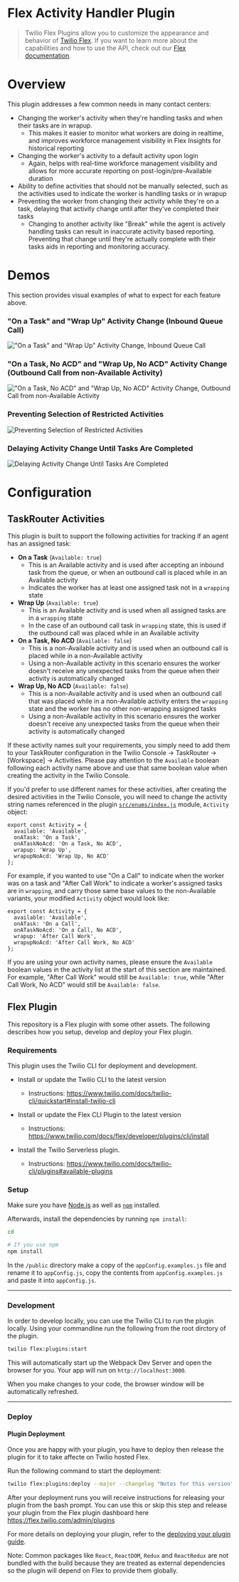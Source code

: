 # Flex Activity Handler Plugin

>Twilio Flex Plugins allow you to customize the appearance and behavior of [Twilio Flex](https://www.twilio.com/flex). If you want to learn more about the capabilities and how to use the API, check out our [Flex documentation](https://www.twilio.com/docs/flex).

# Overview

This plugin addresses a few common needs in many contact centers:

* Changing the worker's activity when they're handling tasks and when their tasks are in wrapup.
  * This makes it easier to monitor what workers are doing in realtime, and improves workforce management visibility in Flex Insights for historical reporting
* Changing the worker's activity to a default activity upon login
  * Again, helps with real-time workforce management visibility and allows for more accurate reporting on post-login/pre-Available duration
* Ability to define activities that should not be manually selected, such as the activities used to indicate the worker is handling tasks or in wrapup
* Preventing the worker from changing their activity while they're on a task, delaying that activity change until after they've completed their tasks
  * Changing to another activity like "Break" while the agent is actively handling tasks can result in inaccurate activity based reporting. Preventing that change until they're actually complete with their tasks aids in reporting and monitoring accuracy.

# Demos

This section provides visual examples of what to expect for each feature above.

### "On a Task" and "Wrap Up" Activity Change (Inbound Queue Call)

!["On a Task" and "Wrap Up" Activity Change, Inbound Queue Call](readme_images/plugin-activity-handler-inbound-acd.gif)

### "On a Task, No ACD" and "Wrap Up, No ACD" Activity Change (Outbound Call from non-Available Activity)

!["On a Task, No ACD" and "Wrap Up, No ACD" Activity Change, Outbound Call from non-Available Activity](readme_images/plugin-activity-handler-outbound-no-acd.gif)

### Preventing Selection of Restricted Activities

![Preventing Selection of Restricted Activities](readme_images/plugin-activity-handler-restricted-activities.gif)

### Delaying Activity Change Until Tasks Are Completed

![Delaying Activity Change Until Tasks Are Completed](readme_images/plugin-activity-handler-delayed-activity-change.gif)

# Configuration

## TaskRouter Activities

This plugin is built to support the following activities for tracking if an agent has an assigned task:

* **On a Task** (`Available: true`)
  * This is an Available activity and is used after accepting an inbound task from the queue, or when an outbound call is placed while in an Available activity
  * Indicates the worker has at least one assigned task not in a `wrapping` state
* **Wrap Up** (`Available: true`)
  * This is an Available activity and is used when all assigned tasks are in a `wrapping` state
  * In the case of an outbound call task in `wrapping` state, this is used if the outbound call was placed while in an Available activity
* **On a Task, No ACD** (`Available: false`)
  * This is a non-Available activity and is used when an outbound call is placed while in a non-Available activity
  * Using a non-Available activity in this scenario ensures the worker doesn't receive any unexpected tasks from the queue when their activity is automatically changed
* **Wrap Up, No ACD** (`Available: false`)
  * This is a non-Available activity and is used when an outbound call that was placed while in a non-Available activity enters the `wrapping` state and the worker has no other non-wrapping assigned tasks
  * Using a non-Available activity in this scenario ensures the worker doesn't receive any unexpected tasks from the queue when their activity is automatically changed

If these activity names suit your requirements, you simply need to add them to your TaskRouter configuration in the Twilio Console -> TaskRouter -> [Workspace] -> Activities. Please pay attention to the `Available` boolean following each activity name above and use that same boolean value when creating the activity in the Twilio Console.

If you'd prefer to use different names for these activities, after creating the desired activities in the Twilio Console, you will need to change the activity string names referenced in the plugin [`src/enums/index.js`](src/enums/index.js) module, `Activity` object:

```
export const Activity = {
  available: 'Available',
  onATask: 'On a Task',
  onATaskNoAcd: 'On a Task, No ACD',
  wrapup: 'Wrap Up',
  wrapupNoAcd: 'Wrap Up, No ACD'
};
```

For example, if you wanted to use "On a Call" to indicate when the worker was on a task and "After Call Work" to indicate a worker's assigned tasks are in `wrapping`, and carry those same base values to the non-Available variants, your modified `Activity` object would look like:

```
export const Activity = {
  available: 'Available',
  onATask: 'On a Call',
  onATaskNoAcd: 'On a Call, No ACD',
  wrapup: 'After Call Work',
  wrapupNoAcd: 'After Call Work, No ACD'
};
```

If you are using your own activity names, please ensure the `Available` boolean values in the activity list at the start of this section are maintained. For example, "After Call Work" would still be `Available: true`, while "After Call Work, No ACD" would still be `Available: false`.

## Flex Plugin

This repository is a Flex plugin with some other assets. The following describes how you setup, develop and deploy your Flex plugin.

### Requirements

This plugin uses the Twilio CLI for deployment and development.

- Install or update the Twilio CLI to the latest version
  - Instructions: https://www.twilio.com/docs/twilio-cli/quickstart#install-twilio-cli
- Install or update the Flex CLI Plugin to the latest version

  - Instructions: https://www.twilio.com/docs/flex/developer/plugins/cli/install

- Install the Twilio Serverless plugin.
  - Instructions: https://www.twilio.com/docs/twilio-cli/plugins#available-plugins

### Setup

Make sure you have [Node.js](https://nodejs.org) as well as [`npm`](https://npmjs.com) installed.

Afterwards, install the dependencies by running `npm install`:

```bash
cd

# If you use npm
npm install
```

In the `/public` directory make a copy of the `appConfig.examples.js` file and rename it to `appConfig.js`, copy the contents from `appConfig.examples.js` and paste it into `appConfig.js`.

---

### Development

In order to develop locally, you can use the Twilio CLI to run the plugin locally. Using your commandline run the following from the root dirctory of the plugin.

```bash
twilio flex:plugins:start
```

This will automatically start up the Webpack Dev Server and open the browser for you. Your app will run on `http://localhost:3000`.

When you make changes to your code, the browser window will be automatically refreshed.

---

### Deploy

#### Plugin Deployment

Once you are happy with your plugin, you have to deploy then release the plugin for it to take affecte on Twilio hosted Flex.

Run the following command to start the deployment:

```bash
twilio flex:plugins:deploy --major --changelog "Notes for this version" --description "Functionality of the plugin"
```

After your deployment runs you will receive instructions for releasing your plugin from the bash prompt. You can use this or skip this step and release your plugin from the Flex plugin dashboard here https://flex.twilio.com/admin/plugins

For more details on deploying your plugin, refer to the [deploying your plugin guide](https://www.twilio.com/docs/flex/plugins#deploying-your-plugin).

Note: Common packages like `React`, `ReactDOM`, `Redux` and `ReactRedux` are not bundled with the build because they are treated as external dependencies so the plugin will depend on Flex to provide them globally.